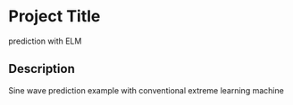 # Project Title

prediction with ELM

## Description

Sine wave prediction example with conventional extreme learning machine







